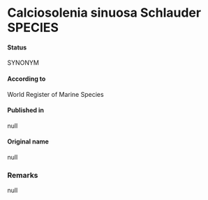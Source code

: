 Calciosolenia sinuosa Schlauder SPECIES
=======

#### Status
SYNONYM

#### According to
World Register of Marine Species

#### Published in
null

#### Original name
null

### Remarks
null